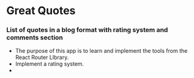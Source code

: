 # Great Quotes

### List of quotes in a blog format with rating system and comments section

- The purpose of this app is to learn and implement the tools from the React Router LIbrary.
- Implement a rating system.
-
